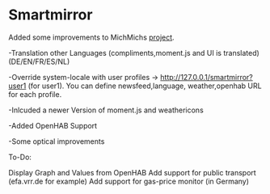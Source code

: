 Smartmirror
===========

Added some improvements to MichMichs [project](http://michaelteeuw.nl/tagged/magicmirror).

-Translation other Languages (compliments,moment.js and UI is translated) (DE/EN/FR/ES/NL)

-Override system-locale with user profiles -> http://127.0.0.1/smartmirror?user1 (for user1). You can define newsfeed,language, weather,openhab URL for each profile.

-Inlcuded a newer Version of moment.js and weathericons

-Added OpenHAB Support

-Some optical improvements


To-Do:

Display Graph and Values from OpenHAB
Add support for public transport (efa.vrr.de for example)
Add support for gas-price monitor (in Germany)
